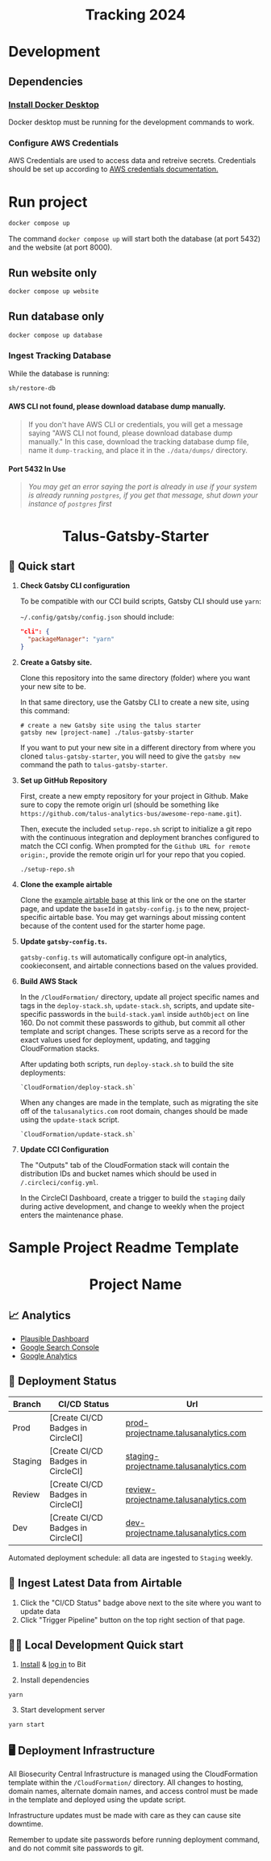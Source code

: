 <h1 align="center">
    Tracking 2024
</h1>

# Development

## Dependencies

### [Install Docker Desktop](https://docs.docker.com/get-docker/)

Docker desktop must be running for the development commands to work.


### Configure AWS Credentials
AWS Credentials are used to access data and retreive secrets. 
Credentials should be set up according to 
[AWS credentials documentation.](https://docs.aws.amazon.com/cli/latest/userguide/cli-configure-files.html) 


# Run project

```sh
docker compose up
```

The command `docker compose up` will start both the database (at port 5432) and the website 
(at port 8000).

## Run website only

```sh
docker compose up website
```

## Run database only

```sh
docker compose up database
```

### Ingest Tracking Database

While the database is running:

```sh
sh/restore-db
```

#### AWS CLI not found, please download database dump manually.
> If you don't have AWS CLI or credentials, you will get a message saying
"AWS CLI not found, please download database dump manually." In this case, 
download the tracking database dump file, name it `dump-tracking`, and 
place it in the `./data/dumps/` directory.

#### Port 5432 In Use
> *You may get an error saying the port is already in use 
if your system is already running `postgres`, if you 
get that message, shut down your instance of 
`postgres` first*





<h1 align="center">
  Talus-Gatsby-Starter
</h1>

## 🚀 Quick start

1.  **Check Gatsby CLI configuration**

    To be compatible with our CCI build scripts, Gatsby CLI should use `yarn`:

    `~/.config/gatsby/config.json` should include:

    ```json
    "cli": {
      "packageManager": "yarn"
    }
    ```

2.  **Create a Gatsby site.**

    Clone this repository into the same directory (folder) where you want your new site to be.

    In that same directory, use the Gatsby CLI to create a new site, using this command:

    ```shell
    # create a new Gatsby site using the talus starter
    gatsby new [project-name] ./talus-gatsby-starter
    ```

    If you want to put your new site in a different directory from where you cloned `talus-gatsby-starter`, you will need to give the `gatsby new` command the path to `talus-gatsby-starter`.

3.  **Set up GitHub Repository**

    First, create a new empty repository for your project in Github. Make sure to copy the remote origin url (should be something like `https://github.com/talus-analytics-bus/awesome-repo-name.git`).

    Then, execute the included `setup-repo.sh` script to initialize a git repo with the continuous integration and deployment branches configured to match the CCI config. When prompted for the `Github URL for remote origin:`, provide the remote origin url for your repo that you copied.

    ```shell
    ./setup-repo.sh
    ```

4.  **Clone the example airtable**

    Clone the [example airtable base](https://airtable.com/apptYPkeoCz0lSn19/tblJV3LL08O5wNAHP/viwDPkxCqsqCF0nVi?blocks=hide) at this link
    or the one on the starter page, and update the `baseId` in `gatsby-config.js` to the new, project-specific airtable base. You may get
    warnings about missing content because of the content used for the starter home page.

5.  **Update `gatsby-config.ts`.**

    `gatsby-config.ts` will automatically configure opt-in analytics, cookieconsent, and airtable connections based on the values provided.

6.  **Build AWS Stack**

    In the `/CloudFormation/` directory, update all project specific names and tags in the `deploy-stack.sh`, `update-stack.sh`, scripts, and
    update site-specific passwords in the `build-stack.yaml` inside `authObject` on line 160. Do not commit these passwords to github, but commit all other template and
    script changes. These scripts serve as a record for the exact values used for deployment, updating, and tagging CloudFormation stacks.

    After updating both scripts, run `deploy-stack.sh` to build the site deployments:

    ```shell
    `CloudFormation/deploy-stack.sh`
    ```

    When any changes are made in the template, such as migrating the site off of the `talusanalytics.com` root domain, changes should be made
    using the `update-stack` script.

    ```shell
    `CloudFormation/update-stack.sh`
    ```

7.  **Update CCI Configuration**

    The "Outputs" tab of the CloudFormation stack will contain the distribution IDs and bucket names which should be used in `/.circleci/config.yml`.

    In the CircleCI Dashboard, create a trigger to build the `staging` daily during active development, and change to weekly when the project enters the maintenance phase.

# Sample Project Readme Template

<h1 align="center">
  Project Name
</h1>

## 📈 Analytics

- [Plausible Dashboard](#)
- [Google Search Console](#)
- [Google Analytics](#)

## 🚀 Deployment Status

| Branch  | CI/CD Status                      | Url                                         |
| ------- | --------------------------------- | ------------------------------------------- |
| Prod    | [Create CI/CD Badges in CircleCI] | [prod-projectname.talusanalytics.com](#)    |
| Staging | [Create CI/CD Badges in CircleCI] | [staging-projectname.talusanalytics.com](#) |
| Review  | [Create CI/CD Badges in CircleCI] | [review-projectname.talusanalytics.com](#)  |
| Dev     | [Create CI/CD Badges in CircleCI] | [dev-projectname.talusanalytics.com](#)     |

Automated deployment schedule: all data are ingested to `Staging` weekly.

## 📄 Ingest Latest Data from Airtable

1. Click the "CI/CD Status" badge above next to the site where you want to update data
2. Click "Trigger Pipeline" button on the top right section of that page.

## 👩‍💻 Local Development Quick start

1. [Install](https://bit.dev/docs/getting-started/installing-bit/installing-bit) & [log in](https://bit.dev/reference/reference/cli-reference/#login) to Bit

2. Install dependencies

```
yarn
```

3. Start development server

```
yarn start
```

## 🖥 Deployment Infrastructure

All Biosecurity Central Infrastructure is managed using the CloudFormation template within
the `/CloudFormation/` directory. All changes to hosting, domain names, alternate domain
names, and access control must be made in the template and deployed using the update script.

Infrastructure updates must be made with care as they can cause site downtime.

Remember to update site passwords before running deployment command, and do not commit site passwords to git.

